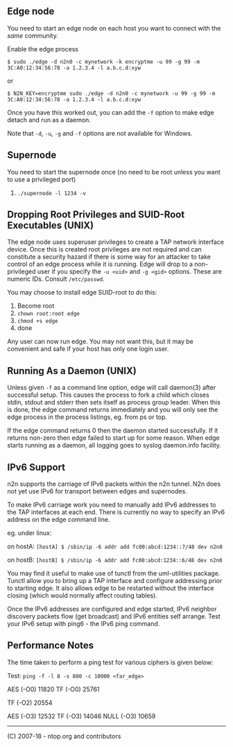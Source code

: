 Edge node
---------

You need to start an edge node on each host you want to connect with the *same*
community.

Enable the edge process
```
$ sudo ./edge -d n2n0 -c mynetwork -k encryptme -u 99 -g 99 -m 3C:A0:12:34:56:78 -a 1.2.3.4 -l a.b.c.d:xyw
```
or
```
$ N2N_KEY=encryptme sudo ./edge -d n2n0 -c mynetwork -u 99 -g 99 -m 3C:A0:12:34:56:78 -a 1.2.3.4 -l a.b.c.d:xyw
```

Once you have this worked out, you can add the `-f` option to make edge detach
and run as a daemon.

Note that `-d`, `-u`, `-g` and `-f` options are not available for Windows.


Supernode
--------

You need to start the supernode once (no need to be root unless you want to use a privileged port)

1. `./supernode -l 1234 -v`



Dropping Root Privileges and SUID-Root Executables (UNIX)
--------------------------------------------------

The edge node uses superuser privileges to create a TAP network interface
device. Once this is created root privileges are not required and can constitute
a security hazard if there is some way for an attacker to take control of an
edge process while it is running. Edge will drop to a non-privileged user if you
specify the `-u <uid>` and `-g <gid>` options. These are numeric IDs. Consult
`/etc/passwd`.

You may choose to install edge SUID-root to do this:

1. Become root
2. `chown root:root edge`
3. `chmod +s edge`
4. done

Any user can now run edge. You may not want this, but it may be convenient and
safe if your host has only one login user.


Running As a Daemon (UNIX)
--------------------------

Unless given `-f` as a command line option, edge will call daemon(3) after
successful setup. This causes the process to fork a child which closes stdin,
stdout and stderr then sets itself as process group leader. When this is done,
the edge command returns immediately and you will only see the edge process in
the process listings, eg. from ps or top.

If the edge command returns 0 then the daemon started successfully. If it
returns non-zero then edge failed to start up for some reason. When edge starts
running as a daemon, all logging goes to syslog daemon.info facility.


IPv6 Support
------------

n2n supports the carriage of IPv6 packets within the n2n tunnel. N2n does not
yet use IPv6 for transport between edges and supernodes.

To make IPv6 carriage work you need to manually add IPv6 addresses to the TAP
interfaces at each end. There is currently no way to specify an IPv6 address on
the edge command line.

eg. under linux:

on hostA:
`[hostA] $ /sbin/ip -6 addr add fc00:abcd:1234::7/48 dev n2n0`

on hostB:
`[hostB] $ /sbin/ip -6 addr add fc00​:abcd:​1234::6/48 dev n2n0`

You may find it useful to make use of tunctl from the uml-utilities
package. Tunctl allow you to bring up a TAP interface and configure addressing
prior to starting edge. It also allows edge to be restarted without the
interface closing (which would normally affect routing tables).

Once the IPv6 addresses are configured and edge started, IPv6 neighbor discovery
packets flow (get broadcast) and IPv6 entities self arrange. Test your IPv6
setup with ping6 - the IPv6 ping command.


Performance Notes
-----------------

The time taken to perform a ping test for various ciphers is given below:

Test: `ping -f -l 8 -s 800 -c 10000 <far_edge>`

AES  (-O0) 11820
TF   (-O0) 25761

TF   (-O2) 20554

AES  (-O3) 12532
TF   (-O3) 14046
NULL (-O3) 10659

-----------------

(C) 2007-18 - ntop.org and contributors

